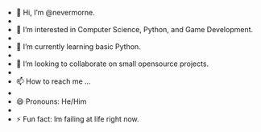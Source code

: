 - 👋 Hi, I’m @nevermorne.
- 
- 👀 I’m interested in Computer Science, Python, and Game Development.
- 
- 🌱 I’m currently learning basic Python.
- 
- 💞️ I’m looking to collaborate on small opensource projects.
- 
- 📫 How to reach me ...
- 
- 😄 Pronouns: He/Him
- 
- ⚡ Fun fact: Im failing at life right now.

